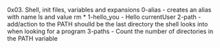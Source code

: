 0x03. Shell, init files, variables and expansions
0-alias - creates an alias with name ls and value rm *
1-hello_you - Hello currentUser
2-path - add/action to the PATH shoulld be the last directory the shell looks into when looking for a program
3-paths - Count the number of directories in the PATH variable
